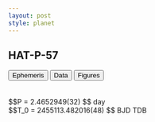 ```yaml
---
layout: post
style: planet
---
```

<script src="../js/planets.js"></script>

## HAT-P-57

<!-- Tab links -->
<div class="tab">
<button class="tablinks" onclick="openCity(event, 'Ephemeris')">Ephemeris</button>
<button class="tablinks" onclick="openCity(event, 'Data')">Data</button>
<button class="tablinks" onclick="openCity(event, 'Figures')">Figures</button>
</div>

<!-- Tab content -->
<div id="Ephemeris" class="tabcontent" markdown="1">
<br/><br/>
$$P = 2.4652949(32) $$ day <br/>
$$T_0 = 2455113.482016(48) $$ BJD TDB
<br/><br/>
<br/><br/>
</div>


